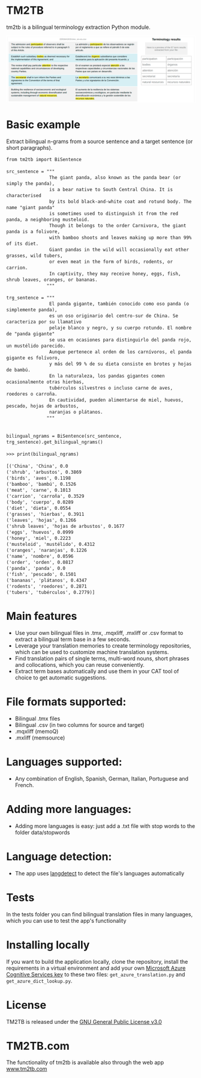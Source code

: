 # TM2TB
tm2tb is a bilingual terminology extraction Python module.

![](https://github.com/luismond/tm2tb/blob/main/static/tm2tb_example_en_es.png?raw=true)

# Basic example

Extract bilingual n-grams from a source sentence and a target sentence (or short paragraphs).


    from tm2tb import BiSentence

    src_sentence = """ 
                    The giant panda, also known as the panda bear (or simply the panda), 
                    is a bear native to South Central China. It is characterised 
                    by its bold black-and-white coat and rotund body. The name "giant panda" 
                    is sometimes used to distinguish it from the red panda, a neighboring musteloid.
                    Though it belongs to the order Carnivora, the giant panda is a folivore, 
                    with bamboo shoots and leaves making up more than 99% of its diet. 
                    Giant pandas in the wild will occasionally eat other grasses, wild tubers, 
                    or even meat in the form of birds, rodents, or carrion. 
                    In captivity, they may receive honey, eggs, fish, shrub leaves, oranges, or bananas.
                   """

    trg_sentence = """
                    El panda gigante, también conocido como oso panda (o simplemente panda), 
                    es un oso originario del centro-sur de China. Se caracteriza por su llamativo
                    pelaje blanco y negro, y su cuerpo rotundo. El nombre de "panda gigante" 
                    se usa en ocasiones para distinguirlo del panda rojo, un mustélido parecido. 
                    Aunque pertenece al orden de los carnívoros, el panda gigante es folívoro, 
                    y más del 99 % de su dieta consiste en brotes y hojas de bambú.
                    En la naturaleza, los pandas gigantes comen ocasionalmente otras hierbas, 
                    tubérculos silvestres o incluso carne de aves, roedores o carroña.
                    En cautividad, pueden alimentarse de miel, huevos, pescado, hojas de arbustos,
                    naranjas o plátanos.
                   """
   

    bilingual_ngrams = BiSentence(src_sentence, trg_sentence).get_bilingual_ngrams()

    >>> print(bilingual_ngrams)
    
    [('China', 'China', 0.0
    ('shrub', 'arbustos', 0.3869
    ('birds', 'aves', 0.1198
    ('bamboo', 'bambú', 0.1526
    ('meat', 'carne', 0.1013
    ('carrion', 'carroña', 0.3529
    ('body', 'cuerpo', 0.0289
    ('diet', 'dieta', 0.0554
    ('grasses', 'hierbas', 0.3911
    ('leaves', 'hojas', 0.1266
    ('shrub leaves', 'hojas de arbustos', 0.1677
    ('eggs', 'huevos', 0.0999
    ('honey', 'miel', 0.2223
    ('musteloid', 'mustélido', 0.4312
    ('oranges', 'naranjas', 0.1226
    ('name', 'nombre', 0.0596
    ('order', 'orden', 0.0817
    ('panda', 'panda', 0.0
    ('fish', 'pescado', 0.1501
    ('bananas', 'plátanos', 0.4347
    ('rodents', 'roedores', 0.2871
    ('tubers', 'tubérculos', 0.2779)]


# Main features
- Use your own bilingual files in .tmx, .mqxliff, .mxliff or .csv format to extract a bilingual term base in a few seconds.
- Leverage your translation memories to create terminology repositories, which can be used to customize machine translation systems.
- Find translation pairs of single terms, multi-word nouns, short phrases and collocations, which you can reuse conveniently.
- Extract term bases automatically and use them in your CAT tool of choice to get automatic suggestions.

# File formats supported:

- Bilingual .tmx files
- Bilingual .csv (in two columns for source and target)
- .mqxliff (memoQ)
- .mxliff (memsource)

# Languages supported:

- Any combination of English, Spanish, German, Italian, Portuguese and French.

# Adding more languages:

- Adding more languages is easy: just add a .txt file with stop words to the folder data/stopwords

# Language detection:

- The app uses [langdetect](https://pypi.org/project/langdetect/) to detect the file's languages automatically

# Tests

In the tests folder you can find bilingual translation files in many languages, which you can use to test the app's functionality

# Installing locally

If you want to build the application locally, clone the repository, install the requirements in a virtual environment and add your own [Microsoft Azure Cognitive Services key](https://portal.azure.com/) to these two files: `get_azure_translation.py` and `get_azure_dict_lookup.py`.


# License

TM2TB is released under the [GNU General Public License v3.0](github.com/luismond/tm2tb/blob/main/LICENSE)

# TM2TB.com
The functionality of tm2tb is available also through the web app www.tm2tb.com
